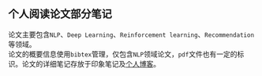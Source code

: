## 个人阅读论文部分笔记
论文主要包含`NLP`、`Deep Learning`、`Reinforcement learning`、`Recommendation`等领域。  
论文的概要信息使用`bibtex`管理，仅包含`NLP`领域论文，`pdf`文件也有一定的标识。论文的详细笔记存放于印象笔记及[个人博客](https://nocater.github.io/)。
